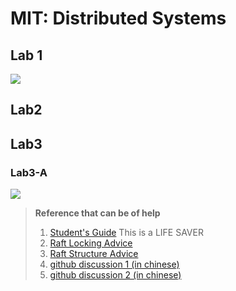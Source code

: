 # MIT: Distributed Systems

## Lab 1

![](*pics/Lab1Passed.png*)

## Lab2

[](*pics/Lab2Passed.png*)

## Lab3

### Lab3-A

![](*pics/Lab3APassed.png*)

> **Reference that can be of help**
> 
> 1. [Student's Guide](https://thesquareplanet.com/blog/students-guide-to-raft/) This is a LIFE SAVER
> 2. [Raft Locking Advice](https://pdos.csail.mit.edu/6.824/labs/raft-locking.txt)
> 3. [Raft Structure Advice](https://pdos.csail.mit.edu/6.824/labs/raft-structure.txt)
> 4. [github discussion 1 (in chinese)](https://github.com/springfieldking/mit-6.824-golabs-2018/issues/1)
> 5. [github discussion 2 (in chinese)](https://github.com/springfieldking/mit-6.824-golabs-2018/issues/3)

